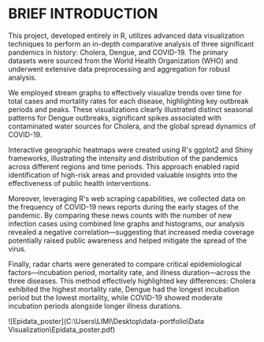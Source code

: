 <h1>BRIEF INTRODUCTION</h1>
<p>This project, developed entirely in R, utilizes advanced data visualization techniques to perform an in-depth comparative analysis of three significant pandemics in history: Cholera, Dengue, and COVID-19. The primary datasets were sourced from the World Health Organization (WHO) and underwent extensive data preprocessing and aggregation for robust analysis.</p>
<p>We employed stream graphs to effectively visualize trends over time for total cases and mortality rates for each disease, highlighting key outbreak periods and peaks. These visualizations clearly illustrated distinct seasonal patterns for Dengue outbreaks, significant spikes associated with contaminated water sources for Cholera, and the global spread dynamics of COVID-19.</p>
<p>Interactive geographic heatmaps were created using R's ggplot2 and Shiny frameworks, illustrating the intensity and distribution of the pandemics across different regions and time periods. This approach enabled rapid identification of high-risk areas and provided valuable insights into the effectiveness of public health interventions.</p>
<p>Moreover, leveraging R's web scraping capabilities, we collected data on the frequency of COVID-19 news reports during the early stages of the pandemic. By comparing these news counts with the number of new infection cases using combined line graphs and histograms, our analysis revealed a negative correlation—suggesting that increased media coverage potentially raised public awareness and helped mitigate the spread of the virus.</p>
<p>Finally, radar charts were generated to compare critical epidemiological factors—incubation period, mortality rate, and illness duration—across the three diseases. This method effectively highlighted key differences: Cholera exhibited the highest mortality rate, Dengue had the longest incubation period but the lowest mortality, while COVID-19 showed moderate incubation periods alongside longer illness durations.</p>

![Epidata_poster](C:\Users\LIMI\Desktop\data-portfolio\Data Visualization\Epidata_poster.pdf)








